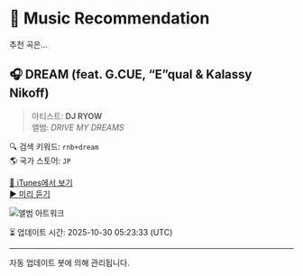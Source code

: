 
# 🎵 Music Recommendation

추천 곡은...

## 🎧 DREAM (feat. G.CUE, “E”qual & Kalassy Nikoff)  
> 아티스트: **DJ RYOW**  
> 앨범: _DRIVE MY DREAMS_  

🔍 검색 키워드: `rnb+dream`  
🌎 국가 스토어: `JP`

[🔗 iTunes에서 보기](https://music.apple.com/jp/album/dream-feat-g-cue-e-qual-kalassy-nikoff/1736053959?i=1736054540&uo=4)  
[▶️ 미리 듣기](https://audio-ssl.itunes.apple.com/itunes-assets/AudioPreview221/v4/3d/12/1c/3d121c9c-f68c-67f3-0352-8ba58cf900d7/mzaf_5858933032375809326.plus.aac.p.m4a)

![앨범 아트워크](https://is1-ssl.mzstatic.com/image/thumb/Music221/v4/a2/58/86/a258863f-ba90-f860-7c18-310662da6d52/4582174314597_cover.jpg/100x100bb.jpg)

⏳ 업데이트 시간: 2025-10-30 05:23:33 (UTC)

---
자동 업데이트 봇에 의해 관리됩니다.
